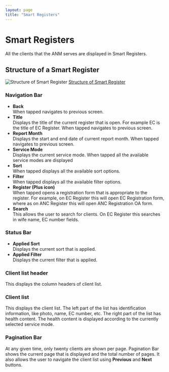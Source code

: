 ```yaml
---
layout: page
title: "Smart Registers"
---
```


# Smart Registers

All the clients that the ANM serves are displayed in Smart Registers.

## Structure of a Smart Register

![][smart_register_structure_diagram]
[Structure of Smart Register][1]

### Navigation Bar

* **Back**  
  When tapped navigates to previous screen.  
* **Title**  
  Displays the title of the current register that is open. For example EC is the title of EC Register. When tapped navigates to previous screen.  
* **Report Month**  
  Displays the start and end date of current report month. When tapped navigates to previous screen.  
* **Service Mode**  
  Displays the current service mode. When tapped all the available service modes are displayed
* **Sort**  
  When tapped displays all the available sort options.  
* **Filter**  
  When tapped displays all the available filter options.  
* **Register (Plus icon)**  
  When tapped opens a registration form that is appropriate to the register. For example, on EC Register this will open EC Registration form, where as on ANC Register this will open ANC Registration OA form.  
* **Search**  
  This allows the user to search for clients. On EC Register this searches in wife name, EC number fields.      

### Status Bar

* **Applied Sort**  
  Displays the current sort that is applied.  
* **Applied Filter**  
  Displays the current filter that is applied.    

### Client list header

This displays the column headers of client list.

### Client list

This displays the client list. The left part of the list has identification information, like photo, name, EC number, etc. The right part of the list has health content. The health content is displayed according to the currently selected service mode.   

### Pagination Bar

At any given time, only twenty clients are shown per page. Pagination Bar shows the current page that is displayed and the total number of pages. It also allows the user to navigate the client list using **Previous** and **Next** buttons.  


[1]: {{root_url}}/images/custom/dristhi_app/smart_register_structure.png
[smart_register_structure_diagram]: {{root_url}}/images/custom/dristhi_app/smart_register_structure.png "Structure of Smart Register"